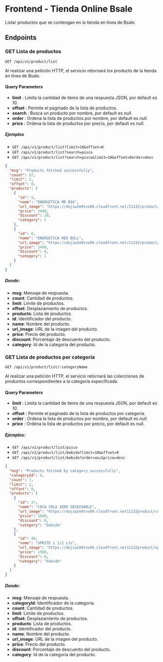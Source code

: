# Frontend - Tienda Online Bsale

Listar productos que se contengan en la tienda en línea de Bsale.

## Endpoints

### GET Lista de productos

`GET /api/v1/product/list`

Al realizar una petición HTTP, el servicio retornará los producto de la tienda en línea de Bsale.

#### Query Parameters

- **limit** : Limita la cantidad de items de una respuesta JSON, por default es _10_.
- **offset** : Permite el paginado de la lista de productos.
- **search** : Busca un producto por nombre, por default es _null_.
- **order** : Ordena la lista de productos por nombre, por default es _null_.
- **price** : Ordena la lista de productos por precio, por default es _null_.

##### Ejemplos

- `GET /api/v1/product/list?limit=10&offset=0`
- `GET /api/v1/product/list?search=pisco`
- `GET /api/v1/product/list?search=pisco&limit=10&offset=0order=desc`

```json
{
  "msg": "Products fetched successfully",
  "count": 57,
  "limit": 2,
  "offset": 0,
  "products": [
    {
      "id": 5,
      "name": "ENERGETICA MR BIG",
      "url_image": "https://dojiw2m9tvv09.cloudfront.net/11132/product/misterbig3308256.jpg",
      "price": 1490,
      "discount": 20,
      "category": 1
    },
    {
      "id": 6,
      "name": "ENERGETICA RED BULL",
      "url_image": "https://dojiw2m9tvv09.cloudfront.net/11132/product/redbull8381.jpg",
      "price": 1490,
      "discount": 0,
      "category": 1
    }
  ]
}
```

##### Donde:

- **msg**: Mensaje de respuesta.
- **count**: Cantidad de productos.
- **limit**: Limite de productos.
- **offset**: Desplazamiento de productos.
- **products**: Lista de productos.
- **id**: Identificador del producto.
- **name**: Nombre del producto.
- **url_image**: URL de la imagen del producto.
- **price**: Precio del producto.
- **discount**: Porcentaje de descuento del producto.
- **category**: Id de la categoria del producto.

### GET Lista de productos por categoría

`GET /api/v1/product/list/:categoryName`

Al realizar una petición HTTP, el servicio retornará las colecciones de productos correspondientes a la categoría especificada.

#### Query Parameters

- **limit** : Limita la cantidad de items de una respuesta JSON, por default es _10_.
- **offset** : Permite el paginado de la lista de productos por categoría.
- **order** : Ordena la lista de productos por nombre, por default es _null_.
- **price** : Ordena la lista de productos por precio, por default es _null_.

##### Ejemplos:

- `GET /api/v1/product/list/pisco`
- `GET /api/v1/product/list/bebida?limit=10&offset=0`
- `GET /api/v1/product/list/bebida?order=asc&price=desc`

```json
{
  "msg": "Products fetched by category successfully",
  "categoryId": 4,
  "count": 7,
  "limit": 2,
  "offset": 0,
  "products": [
    {
      "id": 37,
      "name": "COCA COLA ZERO DESECHABLE",
      "url_image": "https://dojiw2m9tvv09.cloudfront.net11132product/cocazero9766.jpg",
      "price": 1490,
      "discount": 0,
      "category": "bebida"
    },
    {
      "id": 48,
      "name": "SPRITE 1 1/2 Lts",
      "url_image": "https://dojiw2m9tvv09.cloudfront.net11132product/sprite-lata-33cl5575.jpg",
      "price": 1500,
      "discount": 0,
      "category": "bebida"
    }
  ]
}
```

##### Donde:

- **msg**: Mensaje de respuesta.
- **categoryId**: Identificador de la categoria.
- **count**: Cantidad de productos.
- **limit**: Limite de productos.
- **offset**: Desplazamiento de productos.
- **products**: Lista de productos.
- **id**: Identificador del producto.
- **name**: Nombre del producto.
- **url_image**: URL de la imagen del producto.
- **price**: Precio del producto.
- **discount**: Porcentaje de descuento del producto.
- **category**: Id de la categoria del producto.
